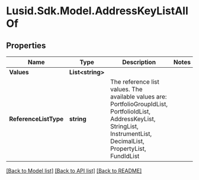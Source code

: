 # Lusid.Sdk.Model.AddressKeyListAllOf

## Properties

Name | Type | Description | Notes
------------ | ------------- | ------------- | -------------
**Values** | **List&lt;string&gt;** |  | 
**ReferenceListType** | **string** | The reference list values. The available values are: PortfolioGroupIdList, PortfolioIdList, AddressKeyList, StringList, InstrumentList, DecimalList, PropertyList, FundIdList | 

[[Back to Model list]](../README.md#documentation-for-models) [[Back to API list]](../README.md#documentation-for-api-endpoints) [[Back to README]](../README.md)

